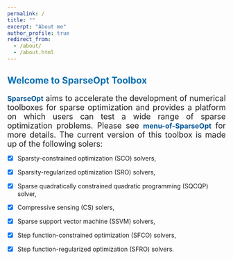 ```yaml
---
permalink: /
title: ""
excerpt: "About me"
author_profile: true
redirect_from: 
  - /about/
  - /about.html
---
```


<style>
a:link {
  text-decoration: none;
}

a:visited {
  text-decoration: none;
}

a:hover {
  text-decoration: underline;
}

a:active {
  text-decoration: underline;
}
</style>

##  <span style="color:#006DB0"><b> Welcome to SparseOpt Toolbox</b></span> 

<font size=4>
<div style="text-align:justify">  
<a style="font-size: 16px; font-weight: bold;color:#015697" href="https://github.com/ShenglongZhou/CSpack" target="_blank">SparseOpt</a> aims to accelerate the development of numerical toolboxes for sparse optimization and provides a platform on which users can test a wide range of sparse optimization problems. Please see <a style="font-size: 16px; font-weight: bold;color:#015697" href="" target="_blank">menu-of-SparseOpt</a>  for more details. The current version of this toolbox is made up of the following solers:
</div>
</font>  

- [x] Sparsty-constrained optimization (SCO) solvers,
- [x] Sparsity-regularized optimization (SRO) solvers,
- [x] Sparse quadratically constrained quadratic programming (SQCQP) solver,
- [x] Compressive sensing (CS) solers,
- [x] Sparse support vector machine (SSVM) solvers,
- [x] Step function-constrained optimization (SFCO) solvers,
- [x] Step function-regularized optimization (SFRO) solvers.


